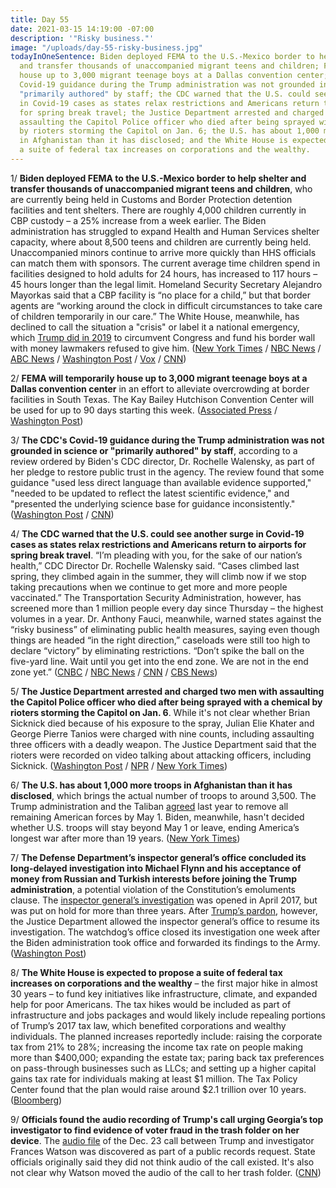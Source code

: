 ```yaml
---
title: Day 55
date: 2021-03-15 14:19:00 -07:00
description: '"Risky business."'
image: "/uploads/day-55-risky-business.jpg"
todayInOneSentence: Biden deployed FEMA to the U.S.-Mexico border to help shelter
  and transfer thousands of unaccompanied migrant teens and children; FEMA will temporarily
  house up to 3,000 migrant teenage boys at a Dallas convention center; the CDC's
  Covid-19 guidance during the Trump administration was not grounded in science or
  "primarily authored" by staff; the CDC warned that the U.S. could see another surge
  in Covid-19 cases as states relax restrictions and Americans return to airports
  for spring break travel; the Justice Department arrested and charged two men with
  assaulting the Capitol Police officer who died after being sprayed with a chemical
  by rioters storming the Capitol on Jan. 6; the U.S. has about 1,000 more troops
  in Afghanistan than it has disclosed; and the White House is expected to propose
  a suite of federal tax increases on corporations and the wealthy.
---
```


1/ **Biden deployed FEMA to the U.S.-Mexico border to help shelter and transfer thousands of unaccompanied migrant teens and children**, who are currently being held in Customs and Border Protection detention facilities and tent shelters. There are roughly 4,000 children currently in CBP custody – a 25% increase from a week earlier. The Biden administration has struggled to expand Health and Human Services shelter capacity, where about 8,500 teens and children are currently being held. Unaccompanied minors continue to arrive more quickly than HHS officials can match them with sponsors. The current average time children spend in facilities designed to hold adults for 24 hours, has increased to 117 hours – 45 hours longer than the legal limit. Homeland Security Secretary Alejandro Mayorkas said that a CBP facility is “no place for a child,” but that border agents are “working around the clock in difficult circumstances to take care of children temporarily in our care.” The White House, meanwhile, has declined to call the situation a "crisis" or label it a national emergency, which [Trump did in 2019](https://whatthefuckjusthappenedtoday.com/2019/02/15/day-757/#1-trump-declared-a-national-emergenc) to circumvent Congress and fund his border wall with money lawmakers refused to give him. ([New York Times](https://www.nytimes.com/2021/03/14/us/politics/fema-migrant-children-border-biden.html) / [NBC News](https://www.nbcnews.com/news/us-news/fema-ordered-help-influx-migrant-children-u-s-mexico-border-n1261048) / [ABC News](https://abcnews.go.com/US/number-unaccompanied-migrant-kids-us-custody-25-week/story?id=76454905) / [Washington Post](https://www.washingtonpost.com/national/fema-border-unaccompanied-minors/2021/03/13/738366a4-8455-11eb-bb5a-ad9a91faa4ef_story.html) / [Vox](https://www.vox.com/policy-and-politics/2021/3/14/22325092/migrant-children-border-biden-detention) / [CNN](https://www.cnn.com/2021/03/13/us/border-detention-conditions/))

2/ **FEMA will temporarily house up to 3,000 migrant teenage boys at a Dallas convention center** in an effort to alleviate overcrowding at border facilities in South Texas. The Kay Bailey Hutchison Convention Center will be used for up to 90 days starting this week. ([Associated Press](https://apnews.com/article/dallas-health-coronavirus-pandemic-immigration-border-patrols-fa567f671faa0e9eb33e37f30746f1b6) / [Washington Post](https://www.washingtonpost.com/national/biden-administration-will-use-dallas-convention-center-to-shelter-migrant-teen-boys/2021/03/15/2b79b430-85b3-11eb-8a67-f314e5fcf88d_story.html))

3/ **The CDC's Covid-19 guidance during the Trump administration was not grounded in science or "primarily authored" by staff**, according to a review ordered by Biden's CDC director, Dr. Rochelle Walensky, as part of her pledge to restore public trust in the agency. The review found that some guidance "used less direct language than available evidence supported," "needed to be updated to reflect the latest scientific evidence," and "presented the underlying science base for guidance inconsistently." ([Washington Post](https://www.washingtonpost.com/health/2021/03/15/cdc-removes-some-trump-era-guidance/) / [CNN](https://www.cnn.com/2021/03/15/politics/cdc-guidance-trump-administration-review/index.html))

4/ **The CDC warned that the U.S. could see another surge in Covid-19 cases as states relax restrictions and Americans return to airports for spring break travel**. “I’m pleading with you, for the sake of our nation’s health,” CDC Director Dr. Rochelle Walensky said. “Cases climbed last spring, they climbed again in the summer, they will climb now if we stop taking precautions when we continue to get more and more people vaccinated.” The Transportation Security Administration, however, has screened more than 1 million people every day since Thursday – the highest volumes in a year. Dr. Anthony Fauci, meanwhile, warned states against the “risky business” of eliminating public health measures, saying even though things are headed “in the right direction,” caseloads were still too high to declare “victory” by eliminating restrictions. “Don’t spike the ball on the five-yard line. Wait until you get into the end zone. We are not in the end zone yet.” ([CNBC](https://www.cnbc.com/2021/03/15/cdc-chief-warns-of-another-covid-surge-as-americans-travel-for-spring-break-.html) / [NBC News](https://www.nbcnews.com/politics/meet-the-press/fauci-we-re-not-end-zone-yet-covid-spread-n1261052) / [CNN](https://www.cnn.com/2021/03/14/politics/anthony-fauci-fourth-of-july-covid-guidelines-cnntv/index.html) / [CBS News](https://www.cbsnews.com/news/fauci-trump-republicans-covid-vaccine/))

5/ **The Justice Department arrested and charged two men with assaulting the Capitol Police officer who died after being sprayed with a chemical by rioters storming the Capitol on Jan. 6**. While it's not clear whether Brian Sicknick died because of his exposure to the spray, Julian Elie Khater and George Pierre Tanios were charged with nine counts, including assaulting three officers with a deadly weapon. The Justice Department said that the rioters were recorded on video talking about attacking officers, including Sicknick. ([Washington Post](https://www.washingtonpost.com/local/legal-issues/two-arrested-in-assault-on-police-officer-brian-d-sicknick-who-died-after-jan-6-capitol-riot/2021/03/15/80261550-84ff-11eb-bfdf-4d36dab83a6d_story.html) / [NPR](https://www.npr.org/2021/03/15/977458230/u-s-arrests-2-men-saying-they-sprayed-sicknick-and-others-with-chemical-at-capit) / [New York Times](https://www.nytimes.com/live/2021/03/15/us/joe-biden-news/brian-sicknick-jan-6-capitol-police))

6/ **The U.S. has about 1,000 more troops in Afghanistan than it has disclosed**, which brings the actual number of troops to around 3,500. The Trump administration and the Taliban [agreed](https://whatthefuckjusthappenedtoday.com/2020/03/02/day-1138/#3-the-u-s-signed-a-deal-with-the-tal) last year to remove all remaining American forces by May 1. Biden, meanwhile, hasn't decided whether U.S. troops will stay beyond May 1 or leave, ending America’s longest war after more than 19 years. ([New York Times](https://www.nytimes.com/2021/03/14/world/asia/us-troops-afghanistan.html))

7/ **The Defense Department’s inspector general’s office concluded its long-delayed investigation into Michael Flynn and his acceptance of money from Russian and Turkish interests before joining the Trump administration**, a potential violation of the Constitution’s emoluments clause. The [inspector general’s investigation](https://whatthefuckjusthappenedtoday.com/2017/04/27/Day-98/#1-the-pentagon-warned-flynn-in-2014) was opened in April 2017, but was put on hold for more than three years. After [Trump’s pardon](https://whatthefuckjusthappenedtoday.com/2020/11/25/day-1406/#1-trump-pardoned-michael-flynn-his-f), however, the Justice Department allowed the inspector general’s office to resume its investigation. The watchdog’s office closed its investigation one week after the Biden administration took office and forwarded its findings to the Army. ([Washington Post](https://www.washingtonpost.com/national-security/michael-flynn-investigation-russia-turkey/2021/03/12/3492549a-8366-11eb-bb5a-ad9a91faa4ef_story.html))

8/ **The White House is expected to propose a suite of federal tax increases on corporations and the wealthy** – the first major hike in almost 30 years – to fund key initiatives like infrastructure, climate, and expanded help for poor Americans. The tax hikes would be included as part of infrastructure and jobs packages and would likely include repealing portions of Trump’s 2017 tax law, which benefited corporations and wealthy individuals. The planned increases reportedly include: raising the corporate tax from 21% to 28%; increasing the income tax rate on people making more than $400,000; expanding the estate tax; paring back tax preferences on pass-through businesses such as LLCs; and setting up a higher capital gains tax rate for individuals making at least $1 million. The Tax Policy Center found that the plan would raise around $2.1 trillion over 10 years. ([Bloomberg](https://www.bloomberg.com/news/articles/2021-03-15/biden-eyes-first-major-tax-hike-since-1993-in-next-economic-plan?sref=MIBMEEoj))

9/ **Officials found the audio recording of Trump's call urging Georgia’s top investigator to find evidence of voter fraud in the trash folder on her device**. The [audio file](https://whatthefuckjusthappenedtoday.com/2021/03/11/day-51/#7-in-a-newly-released-december-phone) of the Dec. 23 call between Trump and investigator Frances Watson was discovered as part of a public records request. State officials originally said they did not think audio of the call existed. It's also not clear why Watson moved the audio of the call to her trash folder. ([CNN](https://www.cnn.com/2021/03/14/politics/trump-phone-call-georgia-investigator-trash-folder/index.html))